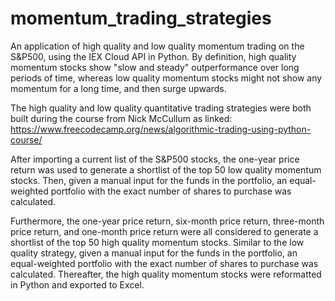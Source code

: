 # momentum_trading_strategies
An application of high quality and low quality momentum trading on the S&P500, using the IEX Cloud API in Python. By definition, high quality momentum stocks show "slow and steady" outperformance over long periods of time, whereas low quality momentum stocks might not show any momentum for a long time, and then surge upwards. 

The high quality and low quality quantitative trading strategies were both built during the course from Nick McCullum as linked: 
https://www.freecodecamp.org/news/algorithmic-trading-using-python-course/

After importing a current list of the S&P500 stocks, the one-year price return was used to generate a shortlist of the top 50 low quality momentum stocks. Then, given a manual input for the funds in the portfolio, an equal-weighted portfolio with the exact number of shares to purchase was calculated. 

Furthermore, the one-year price return, six-month price return, three-month price return, and one-month price return were all considered to generate a shortlist of the top 50 high quality momentum stocks. Similar to the low quality strategy, given a manual input for the funds in the portfolio, an equal-weighted portfolio with the exact number of shares to purchase was calculated. Thereafter, the high quality momentum stocks were reformatted in Python and exported to Excel. 
